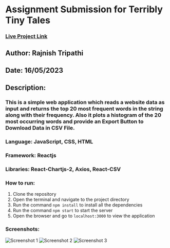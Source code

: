 # Assignment Submission for Terribly Tiny Tales
### [Live Project Link](https://terribly-tiny-tales-assignment-bice.vercel.app/)
## Author: Rajnish Tripathi
## Date: 16/05/2023
## Description: 
### This is a simple web application which reads a website data as input and returns the top 20 most frequent words in the string along with their frequency. Also it plots a histogram of the 20 most occurring words and provide an Export Button to Download Data in CSV File.
### Language: JavaScript, CSS, HTML
### Framework: Reactjs
### Libraries: React-Chartjs-2, Axios, React-CSV
### How to run:
1. Clone the repository
2. Open the terminal and navigate to the project directory
3. Run the command `npm install` to install all the dependencies
4. Run the command `npm start` to start the server
5. Open the browser and go to `localhost:3000` to view the application
### Screenshots:
![Screenshot 1](https://github.com/rajnishtripathi2001/terribly-tiny-tales-assignment/assets/82767514/ff62c15f-0fb1-4f01-8d03-97dfcb9de799)
![Screenshot 2](https://github.com/rajnishtripathi2001/terribly-tiny-tales-assignment/assets/82767514/12c46adf-b6ac-4389-b888-3169915cb128)
![Screenshot 3](https://github.com/rajnishtripathi2001/terribly-tiny-tales-assignment/assets/82767514/586d4c48-62f7-44c1-933e-ef869f09431d)
